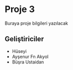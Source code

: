# Proje 3 
Buraya proje bilgileri yazılacak
## Geliştiriciler 
- Hüseyi
- Ayşenur Fn Akyol
- Büşra Ustaidan
